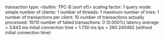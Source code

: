 transaction type: <builtin: TPC-B (sort of)>
scaling factor: 1
query mode: simple
number of clients: 1
number of threads: 1
maximum number of tries: 1
number of transactions per client: 10
number of transactions actually processed: 10/10
number of failed transactions: 0 (0.000%)
latency average = 3.843 ms
initial connection time = 1.730 ms
tps = 260.240462 (without initial connection time)